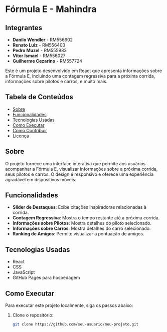 # Fórmula E - Mahindra

## Integrantes

- **Danilo Wendler** - RM556602
- **Renato Luiz** - RM556403
- **Pedro Muzel** - RM555983
- **Vitor Ismael** - RM556027
- **Guilherme Cezarino** - RM557724


Este é um projeto desenvolvido em React que apresenta informações sobre a Fórmula E, incluindo uma contagem regressiva para a próxima corrida, informações sobre pilotos e carros, e muito mais.

## Tabela de Conteúdos

- [Sobre](#sobre)
- [Funcionalidades](#funcionalidades)
- [Tecnologias Usadas](#tecnologias-usadas)
- [Como Executar](#como-executar)
- [Como Contribuir](#como-contribuir)
- [Licença](#licença)

## Sobre

O projeto fornece uma interface interativa que permite aos usuários acompanhar a Fórmula E, visualizar informações sobre a próxima corrida, seus pilotos e carros. O design é responsivo e oferece uma experiência agradável em dispositivos móveis.

## Funcionalidades

- **Slider de Destaques**: Exibe citações inspiradoras relacionadas à corrida.
- **Contagem Regressiva**: Mostra o tempo restante até a próxima corrida.
- **Informações sobre Pilotos**: Mostra detalhes do piloto selecionado.
- **Informações sobre Carros**: Mostra detalhes do carro selecionado.
- **Ranking de Amigos**: Permite visualizar a pontuação de amigos.

## Tecnologias Usadas

- React
- CSS
- JavaScript
- GitHub Pages para hospedagem

## Como Executar

Para executar este projeto localmente, siga os passos abaixo:

1. Clone o repositório:
   ```bash
   git clone https://github.com/seu-usuario/meu-projeto.git
